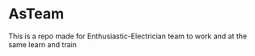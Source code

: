 # AsTeam

This is a repo made for Enthusiastic-Electrician team to work and at the same learn and train
